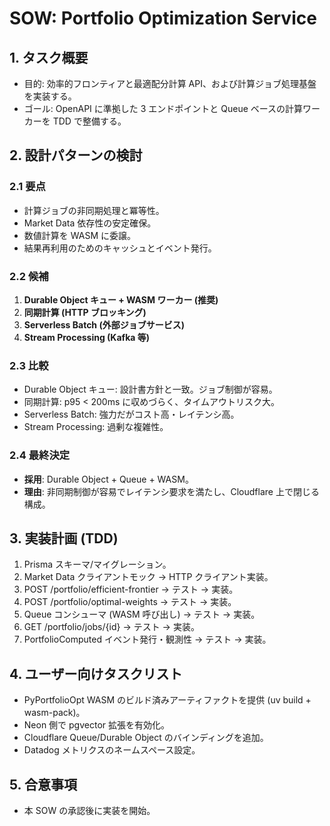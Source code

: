# SOW: Portfolio Optimization Service

## 1. タスク概要
- 目的: 効率的フロンティアと最適配分計算 API、および計算ジョブ処理基盤を実装する。
- ゴール: OpenAPI に準拠した 3 エンドポイントと Queue ベースの計算ワーカーを TDD で整備する。

## 2. 設計パターンの検討
### 2.1 要点
- 計算ジョブの非同期処理と冪等性。
- Market Data 依存性の安定確保。
- 数値計算を WASM に委譲。
- 結果再利用のためのキャッシュとイベント発行。

### 2.2 候補
1. **Durable Object キュー + WASM ワーカー (推奨)**
2. **同期計算 (HTTP ブロッキング)**
3. **Serverless Batch (外部ジョブサービス)**
4. **Stream Processing (Kafka 等)**

### 2.3 比較
- Durable Object キュー: 設計書方針と一致。ジョブ制御が容易。
- 同期計算: p95 < 200ms に収めづらく、タイムアウトリスク大。
- Serverless Batch: 強力だがコスト高・レイテンシ高。
- Stream Processing: 過剰な複雑性。

### 2.4 最終決定
- **採用**: Durable Object + Queue + WASM。
- **理由**: 非同期制御が容易でレイテンシ要求を満たし、Cloudflare 上で閉じる構成。

## 3. 実装計画 (TDD)
1. Prisma スキーマ/マイグレーション。
2. Market Data クライアントモック → HTTP クライアント実装。
3. POST /portfolio/efficient-frontier → テスト → 実装。
4. POST /portfolio/optimal-weights → テスト → 実装。
5. Queue コンシューマ (WASM 呼び出し) → テスト → 実装。
6. GET /portfolio/jobs/{id} → テスト → 実装。
7. PortfolioComputed イベント発行・観測性 → テスト → 実装。

## 4. ユーザー向けタスクリスト
- PyPortfolioOpt WASM のビルド済みアーティファクトを提供 (uv build + wasm-pack)。
- Neon 側で pgvector 拡張を有効化。
- Cloudflare Queue/Durable Object のバインディングを追加。
- Datadog メトリクスのネームスペース設定。

## 5. 合意事項
- 本 SOW の承認後に実装を開始。
